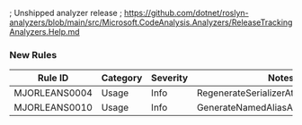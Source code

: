 ﻿; Unshipped analyzer release
; https://github.com/dotnet/roslyn-analyzers/blob/main/src/Microsoft.CodeAnalysis.Analyzers/ReleaseTrackingAnalyzers.Help.md

### New Rules

Rule ID | Category | Severity | Notes
--------|----------|----------|-------
MJORLEANS0004 | Usage | Info | RegenerateSerializerAttributeAnalyzer
MJORLEANS0010 | Usage | Info | GenerateNamedAliasAttributesAnalyzer
